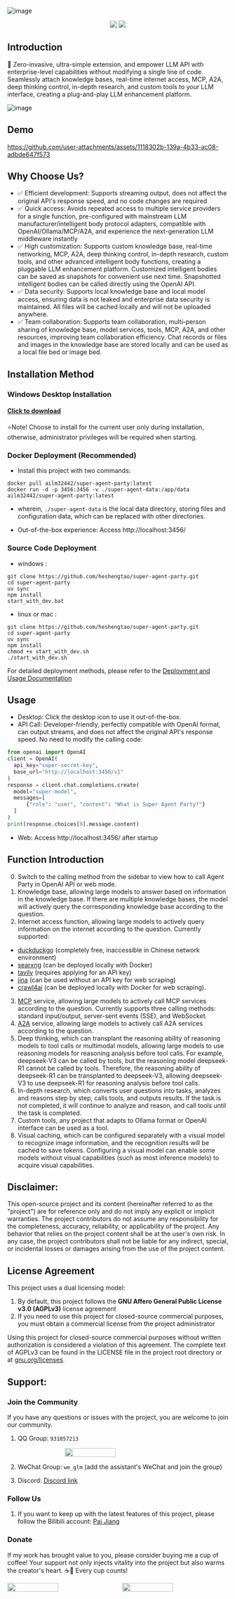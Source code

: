 ![image](static/source/agent_party.png)

<div align="center">
  <a href="./README_ZH.md"><img src="https://img.shields.io/badge/简体中文-d9d9d9"></a>
  <a href="./README.md"><img src="https://img.shields.io/badge/English-d9d9d9"></a>
</div>

## Introduction

🚀 Zero-invasive, ultra-simple extension, and empower LLM API with enterprise-level capabilities without modifying a single line of code. Seamlessly attach knowledge bases, real-time internet access, MCP, A2A, deep thinking control, in-depth research, and custom tools to your LLM interface, creating a plug-and-play LLM enhancement platform.

![image](static/source/image.png)

## Demo
https://github.com/user-attachments/assets/1118302b-139a-4b33-ac08-adbde647f573

## Why Choose Us?
- ✅ Efficient development: Supports streaming output, does not affect the original API's response speed, and no code changes are required
- ✅ Quick access: Avoids repeated access to multiple service providers for a single function, pre-configured with mainstream LLM manufacturer/intelligent body protocol adapters, compatible with OpenAI/Ollama/MCP/A2A, and experience the next-generation LLM middleware instantly
- ✅ High customization: Supports custom knowledge base, real-time networking, MCP, A2A, deep thinking control, in-depth research, custom tools, and other advanced intelligent body functions, creating a pluggable LLM enhancement platform. Customized intelligent bodies can be saved as snapshots for convenient use next time. Snapshotted intelligent bodies can be called directly using the OpenAI API.
- ✅ Data security: Supports local knowledge base and local model access, ensuring data is not leaked and enterprise data security is maintained. All files will be cached locally and will not be uploaded anywhere.
- ✅ Team collaboration: Supports team collaboration, multi-person sharing of knowledge base, model services, tools, MCP, A2A, and other resources, improving team collaboration efficiency. Chat records or files and images in the knowledge base are stored locally and can be used as a local file bed or image bed.

## Installation Method

### Windows Desktop Installation

#### **[Click to download](https://github.com/heshengtao/super-agent-party/releases/download/v0.1.2/Super-Agent-Party-Setup-0.1.2.exe)**

⭐Note! Choose to install for the current user only during installation, otherwise, administrator privileges will be required when starting.

### Docker Deployment (Recommended)

- Install this project with two commands:
```shell
docker pull ailm32442/super-agent-party:latest
docker run -d -p 3456:3456 -v ./super-agent-data:/app/data ailm32442/super-agent-party:latest
```

- wherein, `./super-agent-data` is the local data directory, storing files and configuration data, which can be replaced with other directories.

- Out-of-the-box experience: Access http://localhost:3456/

### Source Code Deployment

- windows :
```shell
git clone https://github.com/heshengtao/super-agent-party.git
cd super-agent-party
uv sync
npm install
start_with_dev.bat
```

- linux or mac :
```shell
git clone https://github.com/heshengtao/super-agent-party.git
cd super-agent-party
uv sync
npm install
chmod +x start_with_dev.sh
./start_with_dev.sh
```

For detailed deployment methods, please refer to the [Deployment and Usage Documentation](doc/install_config.md)

## Usage

- Desktop: Click the desktop icon to use it out-of-the-box.
- API Call: Developer-friendly, perfectly compatible with OpenAI format, can output streams, and does not affect the original API's response speed. No need to modify the calling code:
```python
from openai import OpenAI
client = OpenAI(
  api_key="super-secret-key",
  base_url="http://localhost:3456/v1"
)
response = client.chat.completions.create(
  model="super-model",
  messages=[
      {"role": "user", "content": "What is Super Agent Party?"}
  ]
)
print(response.choices[0].message.content)
```

- Web: Access http://localhost:3456/ after startup

## Function Introduction

0. Switch to the calling method from the sidebar to view how to call Agent Party in OpenAI API or web mode.
1. Knowledge base, allowing large models to answer based on information in the knowledge base. If there are multiple knowledge bases, the model will actively query the corresponding knowledge base according to the question.
2. Internet access function, allowing large models to actively query information on the internet according to the question. Currently supported:
- [duckduckgo](https://duckduckgo.com/) (completely free, inaccessible in Chinese network environment)
- [searxng](https://github.com/searxng/searxng) (can be deployed locally with Docker)
- [tavily](https://tavily.com/) (requires applying for an API key)
- [jina](https://github.com/jina-ai/jina) (can be used without an API key for web scraping)
- [crawl4ai](https://github.com/unclecode/crawl4ai) (can be deployed locally with Docker for web scraping).
3. [MCP](https://modelcontextprotocol.io/introduction) service, allowing large models to actively call MCP services according to the question. Currently supports three calling methods: standard input/output, server-sent events (SSE), and WebSocket.
4. [A2A](https://github.com/google/A2A) service, allowing large models to actively call A2A services according to the question.
5. Deep thinking, which can transplant the reasoning ability of reasoning models to tool calls or multimodal models, allowing large models to use reasoning models for reasoning analysis before tool calls. For example, deepseek-V3 can be called by tools, but the reasoning model deepseek-R1 cannot be called by tools. Therefore, the reasoning ability of deepseek-R1 can be transplanted to deepseek-V3, allowing deepseek-V3 to use deepseek-R1 for reasoning analysis before tool calls.
6. In-depth research, which converts user questions into tasks, analyzes and reasons step by step, calls tools, and outputs results. If the task is not completed, it will continue to analyze and reason, and call tools until the task is completed.
7. Custom tools, any project that adapts to Ollama format or OpenAI interface can be used as a tool.
8. Visual caching, which can be configured separately with a visual model to recognize image information, and the recognition results will be cached to save tokens. Configuring a visual model can enable some models without visual capabilities (such as most inference models) to acquire visual capabilities.

## Disclaimer:
This open-source project and its content (hereinafter referred to as the "project") are for reference only and do not imply any explicit or implicit warranties. The project contributors do not assume any responsibility for the completeness, accuracy, reliability, or applicability of the project. Any behavior that relies on the project content shall be at the user's own risk. In any case, the project contributors shall not be liable for any indirect, special, or incidental losses or damages arising from the use of the project content.

## License Agreement

This project uses a dual licensing model:
1. By default, this project follows the **GNU Affero General Public License v3.0 (AGPLv3)** license agreement
2. If you need to use this project for closed-source commercial purposes, you must obtain a commercial license from the project administrator

Using this project for closed-source commercial purposes without written authorization is considered a violation of this agreement. The complete text of AGPLv3 can be found in the LICENSE file in the project root directory or at [gnu.org/licenses](https://www.gnu.org/licenses/agpl-3.0.html).

## Support:

### Join the Community
If you have any questions or issues with the project, you are welcome to join our community.

1. QQ Group: `931057213`

<div style="display: flex; justify-content: center;">
    <img src="doc/image/Q群.jpg" style="width: 48%;" />
</div>

2. WeChat Group: `we_glm` (add the assistant's WeChat and join the group)

3. Discord: [Discord link](https://discord.gg/f2dsAKKr2V)

### Follow Us
1. If you want to keep up with the latest features of this project, please follow the Bilibili account: [Pai Jiang](https://space.bilibili.com/26978344)

### Donate
If my work has brought value to you, please consider buying me a cup of coffee! Your support not only injects vitality into the project but also warms the creator's heart. ☕💖 Every cup counts!
<div style="display:flex; justify-content:space-between;">
    <img src="doc/image/zhifubao.jpg" style="width: 48%;" />
    <img src="doc/image/wechat.jpg" style="width: 48%;" />
</div>